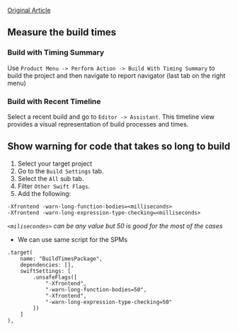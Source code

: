 [Original Article](https://www.manu.show/2023-08-18-improve-build-times-in-spm-packages-and-in-your-apps/)

## Measure the build times
### Build with Timing Summary
Use `Product Menu -> Perform Action -> Build With Timing Summary` to build the project and then navigate to report navigator (last tab on the right menu)
### Build with Recent Timeline
Select a recent build and go to `Editor -> Assistant`. This timeline view provides a visual representation of build processes and times.
## Show warning for code that takes so long to build
1. Select your target project
2. Go to the `Build Settings` tab.
3. Select the `All` sub tab.
4. Filter `Other Swift Flags`.
5. Add the following:
```
-Xfrontend -warn-long-function-bodies=<milliseconds>
-Xfrontend -warn-long-expression-type-checking=<milliseconds>
```
*`<milisecondes>` can be any value but 50 is good for the most of the cases*
* We can use same script for the SPMs
```
.target(
    name: "BuildTimesPackage",
    dependencies: [],
    swiftSettings: [
        .unsafeFlags([
            "-Xfrontend",
            "-warn-long-function-bodies=50",
            "-Xfrontend",
            "-warn-long-expression-type-checking=50"
        ])
    ]
),
```
